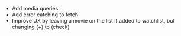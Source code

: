 - Add media queries
- Add error catching to fetch
- Improve UX by leaving a movie on the list if added to watchlist, but changing (+) to (check)